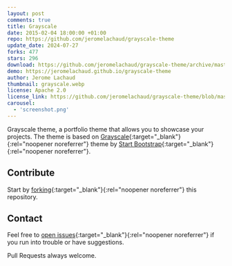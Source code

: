 ```yaml
---
layout: post
comments: true
title: Grayscale
date: 2015-02-04 18:00:00 +01:00
repo: https://github.com/jeromelachaud/grayscale-theme
update_date: 2024-07-27
forks: 477
stars: 296
download: https://github.com/jeromelachaud/grayscale-theme/archive/master.zip
demo: https://jeromelachaud.github.io/grayscale-theme
author: Jerome Lachaud
thumbnail: grayscale.webp
license: Apache 2.0
license_link: https://github.com/jeromelachaud/grayscale-theme/blob/master/LICENCE
carousel:
  - 'screenshot.png'
---
```


Grayscale theme, a portfolio theme that allows you to showcase your projects. The theme is based on [Grayscale](https://startbootstrap.com/templates/grayscale/){:target="_blank"}{:rel="noopener noreferrer"} theme by [Start Bootstrap](https://startbootstrap.com/){:target="_blank"}{:rel="noopener noreferrer"}.

## Contribute

Start by [forking](https://github.com/jeromelachaud/grayscale-theme/fork){:target="_blank"}{:rel="noopener noreferrer"} this repository.

## Contact

Feel free to [open issues](https://github.com/jeromelachaud/grayscale-theme/issues/new){:target="_blank"}{:rel="noopener noreferrer"} if you run into trouble or have suggestions.

Pull Requests always welcome.
